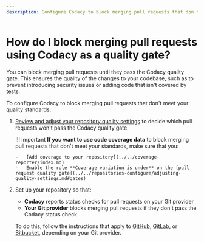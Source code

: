 ```yaml
---
description: Configure Codacy to block merging pull requests that don't meet your quality standards.
---
```


# How do I block merging pull requests using Codacy as a quality gate?

You can block merging pull requests until they pass the Codacy quality gate. This ensures the quality of the changes to your codebase, such as to prevent introducing security issues or adding code that isn't covered by tests.

To configure Codacy to block merging pull requests that don't meet your quality standards:

1.  [Review and adjust your repository quality settings](../../repositories-configure/adjusting-quality-settings.md) to decide which pull requests won't pass the Codacy quality gate.

    !!! important
        **If you want to use code coverage data** to block merging pull requests that don't meet your standards, make sure that you:
        
        -   [Add coverage to your repository](../../coverage-reporter/index.md)
        -   Enable the rule **Coverage variation is under** on the [pull request quality gate](../../repositories-configure/adjusting-quality-settings.md#gates)

1.  Set up your repository so that:

    -   **Codacy** reports status checks for pull requests on your Git provider
    -   **Your Git provider** blocks merging pull requests if they don't pass the Codacy status check

    To do this, follow the instructions that apply to [GitHub](../../repositories-configure/integrations/github-integration.md#configuring-the-github-integration), [GitLab](../../repositories-configure/integrations/gitlab-integration.md#configuring-the-gitlab-integration), or [Bitbucket](../../repositories-configure/integrations/bitbucket-integration.md#configuring-the-bitbucket-integration), depending on your Git provider.

